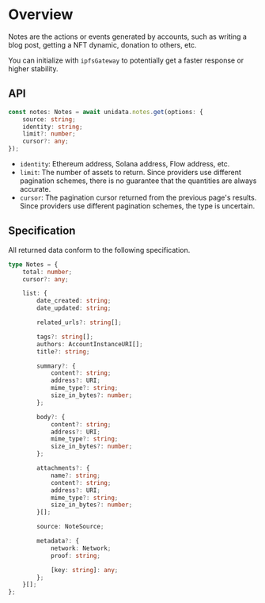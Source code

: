 # Overview

<Logos type="Notes" />

Notes are the actions or events generated by accounts, such as writing a blog post, getting a NFT dynamic, donation to others, etc.

You can initialize with `ipfsGateway` to potentially get a faster response or higher stability.

## API

```ts
const notes: Notes = await unidata.notes.get(options: {
    source: string;
    identity: string;
    limit?: number;
    cursor?: any;
});
```

-   `identity`: Ethereum address, Solana address, Flow address, etc.
-   `limit`: The number of assets to return. Since providers use different pagination schemes, there is no guarantee that the quantities are always accurate.
-   `cursor`: The pagination cursor returned from the previous page's results. Since providers use different pagination schemes, the type is uncertain.

## Specification

All returned data conform to the following specification.

```ts
type Notes = {
    total: number;
    cursor?: any;

    list: {
        date_created: string;
        date_updated: string;

        related_urls?: string[];

        tags?: string[];
        authors: AccountInstanceURI[];
        title?: string;

        summary?: {
            content?: string;
            address?: URI;
            mime_type?: string;
            size_in_bytes?: number;
        };

        body?: {
            content?: string;
            address?: URI;
            mime_type?: string;
            size_in_bytes?: number;
        };

        attachments?: {
            name?: string;
            content?: string;
            address?: URI;
            mime_type?: string;
            size_in_bytes?: number;
        }[];

        source: NoteSource;

        metadata?: {
            network: Network;
            proof: string;

            [key: string]: any;
        };
    }[];
};
```
